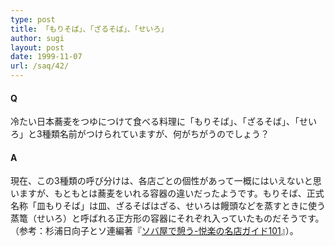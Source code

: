 ```yaml
---
type: post
title: 「もりそば」、「ざるそば」、「せいろ」
author: sugi
layout: post
date: 1999-11-07
url: /saq/42/
---
```

#### Q 

冷たい日本蕎麦をつゆにつけて食べる料理に「もりそば」、「ざるそば」、「せいろ」と3種類名前がつけられていますが、何がちがうのでしょう？

#### A 

現在、この3種類の呼び分けは、各店ごとの個性があって一概にはいえないと思いますが、もともとは蕎麦をいれる容器の違いだったようです。もりそば、正式名称「皿もりそば」は皿、ざるそばはざる、せいろは饅頭などを蒸すときに使う蒸篭（せいろ）と呼ばれる正方形の容器にそれぞれ入っていたものだそうです。（参考：杉浦日向子とソ連編著『[ソバ屋で憩う-悦楽の名店ガイド101](http://www.amazon.co.jp/exec/obidos/ASIN/4101149143/250-3696824-5228203)』）。
